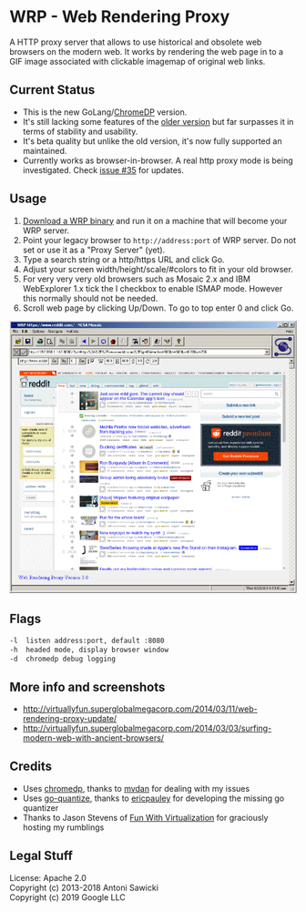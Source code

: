 # WRP - Web Rendering Proxy

A HTTP proxy server that allows to use historical and obsolete web browsers on the modern web. It works by rendering the web page in to a GIF image associated with clickable imagemap of original web links.

## Current Status

* This is the new GoLang/[ChromeDP](https://github.com/chromedp/chromedp) version. 
* It's still lacking some features of the [older version](/old) but far surpasses it in terms of stability and usability. 
* It's beta quality but unlike the old version, it's now fully supported an maintained.
* Currently works as browser-in-browser. A real http proxy mode is being investigated. Check [issue #35](https://github.com/tenox7/wrp/issues/35) for updates.

## Usage	

1. [Download a WRP binary](https://github.com/tenox7/wrp/releases/tag/3.0) and run it on a machine that will become your WRP server. 	
2. Point your legacy browser to `http://address:port` of WRP server. Do not set or use it as a "Proxy Server" (yet).
3. Type a search string or a http/https URL and click Go.	
4. Adjust your screen width/height/scale/#colors to fit in your old browser.	
5. For very very very old browsers such as Mosaic 2.x and IBM WebExplorer 1.x tick the I checkbox to enable ISMAP mode. However this normally should not be needed.	
6. Scroll web page by clicking Up/Down. To go to top enter 0 and click Go.

![ncsa mosaic on reddit in 2019](wrp.png)

## Flags
```
-l  listen address:port, default :8080
-h  headed mode, display browser window
-d  chromedp debug logging
```

## More info and screenshots
* http://virtuallyfun.superglobalmegacorp.com/2014/03/11/web-rendering-proxy-update/
* http://virtuallyfun.superglobalmegacorp.com/2014/03/03/surfing-modern-web-with-ancient-browsers/

## Credits 
* Uses [chromedp](https://github.com/chromedp), thanks to [mvdan](https://github.com/mvdan) for dealing with my issues
* Uses [go-quantize](https://github.com/ericpauley/go-quantize), thanks to [ericpauley](https://github.com/ericpauley) for developing the missing go quantizer
* Thanks to Jason Stevens of [Fun With Virtualization](https://virtuallyfun.com/) for graciously hosting my rumblings

## Legal Stuff
License: Apache 2.0  
Copyright (c) 2013-2018 Antoni Sawicki  
Copyright (c) 2019 Google LLC
